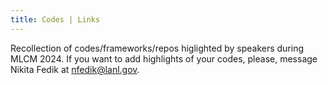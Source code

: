 ```yaml
---
title: Codes | Links
---
```


Recollection of codes/frameworks/repos higlighted by speakers during MLCM 2024. If you want to add highlights of your codes, please, message Nikita Fedik at nfedik@lanl.gov.  

